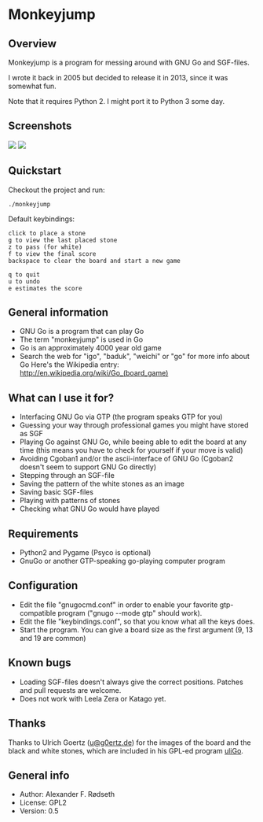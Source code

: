 # Monkeyjump

## Overview

Monkeyjump is a program for messing around with GNU Go and SGF-files.

I wrote it back in 2005 but decided to release it in 2013, since it was somewhat fun.

Note that it requires Python 2. I might port it to Python 3 some day.

## Screenshots

![](screenshots/2005.png)
![](screenshots/2013-08-02_1.png)


## Quickstart

Checkout the project and run:

```
./monkeyjump
```

Default keybindings:

```
click to place a stone
g to view the last placed stone
z to pass (for white)
f to view the final score
backspace to clear the board and start a new game

q to quit
u to undo
e estimates the score
```

## General information

* GNU Go is a program that can play Go
* The term "monkeyjump" is used in Go
* Go is an approximately 4000 year old game
* Search the web for "igo", "baduk", "weichi" or "go" for more info about Go
  Here's the Wikipedia entry: http://en.wikipedia.org/wiki/Go_(board_game)


## What can I use it for?

* Interfacing GNU Go via GTP (the program speaks GTP for you)
* Guessing your way through professional games you might have stored as SGF
* Playing Go against GNU Go, while beeing able to edit the board at any time (this means you have to check for yourself if your move is valid)
* Avoiding Cgoban1 and/or the ascii-interface of GNU Go (Cgoban2 doesn't seem to support GNU Go directly)
* Stepping through an SGF-file
* Saving the pattern of the white stones as an image
* Saving basic SGF-files
* Playing with patterns of stones
* Checking what GNU Go would have played


## Requirements

* Python2 and Pygame (Psyco is optional)
* GnuGo or another GTP-speaking go-playing computer program


## Configuration

* Edit the file "gnugocmd.conf" in order to enable your favorite gtp-compatible program ("gnugo --mode gtp" should work).
* Edit the file "keybindings.conf", so that you know what all the keys does.
* Start the program. You can give a board size as the first argument (9, 13 and 19 are common)


## Known bugs

* Loading SGF-files doesn't always give the correct positions. Patches and pull requests are welcome.
* Does not work with Leela Zera or Katago yet.


## Thanks

Thanks to Ulrich Goertz (u@g0ertz.de) for the images of the board and the black and white stones,
which are included in his GPL-ed program [uliGo](http://www.u-go.net/uligo/).


## General info

* Author: Alexander F. Rødseth
* License: GPL2
* Version: 0.5

